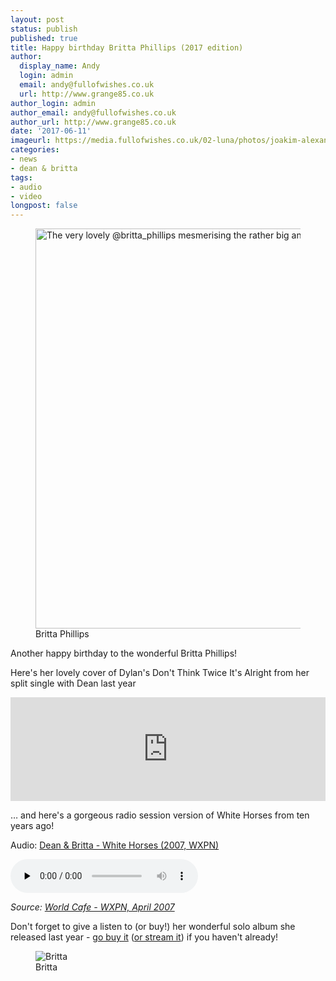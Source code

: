 ```yaml
---
layout: post
status: publish
published: true
title: Happy birthday Britta Phillips (2017 edition)
author:
  display_name: Andy
  login: admin
  email: andy@fullofwishes.co.uk
  url: http://www.grange85.co.uk
author_login: admin
author_email: andy@fullofwishes.co.uk
author_url: http://www.grange85.co.uk
date: '2017-06-11'
imageurl: https://media.fullofwishes.co.uk/02-luna/photos/joakim-alexandria/joakim-luna-alexandria-008.jpg
categories:
- news
- dean & britta
tags:
- audio
- video
longpost: false
---
```

<figure><a data-flickr-embed="true"  href="https://www.flickr.com/photos/grange85/29712253993/" title="The very lovely @britta_phillips mesmerising the rather big and pretty full Olympia in Paris"><img src="https://c1.staticflickr.com/9/8410/29712253993_b5b6c0f57c_z.jpg" width="640" height="640" alt="The very lovely @britta_phillips mesmerising the rather big and pretty full Olympia in Paris"></a><script async src="//embedr.flickr.com/assets/client-code.js" charset="utf-8"></script><figcaption>Britta Phillips</figcaption></figure>

<p class="lead">Another happy birthday to the wonderful Britta Phillips!</p>

<p>Here's her lovely cover of Dylan's Don't Think Twice It's Alright from her split single with Dean last year</p>

<iframe width="100%" height="166" scrolling="no" frameborder="no" src="https://w.soundcloud.com/player/?url=https%3A//api.soundcloud.com/tracks/241155590&color=ff5500&auto_play=false&hide_related=false&show_comments=true&show_user=true&show_reposts=false"></iframe>

<p>&hellip; and here's a gorgeous radio session version of White Horses from ten years ago!</p>

<div class="well">
  <p class="audio">Audio: <a href="https://media.fullofwishes.co.uk/07-dean_and_britta/audio/2007-03-08-dean-and-britta-white-horses-wxpn.mp3">Dean & Britta - White Horses (2007, WXPN)</a></p>
  <audio controls="controls" preload="none" src="https://media.fullofwishes.co.uk/07-dean_and_britta/audio/2007-03-08-dean-and-britta-white-horses-wxpn.mp3"></audio>
  <p class="source small text-right"><em>Source: <a href="http://www.npr.org/templates/story/story.php?storyId=9350410">World Cafe - WXPN, April 2007</a></em></p>
</div>
<p>Don't forget to give a listen to (or buy!) her wonderful solo album she released last year - <a href="http://amzn.to/22Zm2Ci">go buy it</a> (<a href="https://open.spotify.com/album/43brGW2fA599FbPHk5Zxdj">or stream it</a>) if you haven't already!</p>

<figure class="caption aligncenter"><img src="https://media.fullofwishes.co.uk/02-luna/photos/joakim-alexandria/joakim-luna-alexandria-008.jpg" alt="Britta" /><figcaption class="caption-text">Britta</figcaption></figure>
